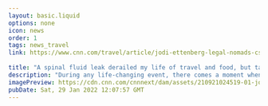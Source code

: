 ```yaml
---
layout: basic.liquid
options: none
icon: news
order: 1
tags: news_travel
link: https://www.cnn.com/travel/article/jodi-ettenberg-legal-nomads-csf-leaks-wellness-cmd/index.html
            
title: "A spinal fluid leak derailed my life of travel and food, but taught me to find beauty in the small things"
description: "During any life-changing event, there comes a moment when the fog of the crisis temporarily clears, and you realize with certainty that things will never be the same again."
imagePreview: https://cdn.cnn.com/cnnnext/dam/assets/210921024519-01-jodi-ettenberg-legal-nomads-csf-leaks-video-synd-2.jpg
pubDate: Sat, 29 Jan 2022 12:07:57 GMT
---
```

